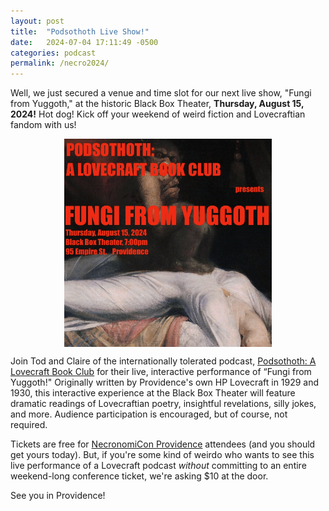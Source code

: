 ```yaml
---
layout: post
title:  "Podsothoth Live Show!"
date:   2024-07-04 17:11:49 -0500
categories: podcast
permalink: /necro2024/
---
```

Well, we just secured a venue and time slot for our next live show, "Fungi from Yuggoth,"
at the historic Black Box Theater, **Thursday, August 15, 2024!** Hot dog! Kick off your
weekend of weird fiction and Lovecraftian fandom with us!

<img src="/podsothtoh-necronomicon-poster.png"
    width="66%"
     style="display: block;
     margin-left: auto;
     margin-right: auto;"
 />

Join Tod and Claire of the internationally tolerated podcast, [Podsothoth: A Lovecraft Book Club](https://podsothoth.club)
for their live, interactive performance of “Fungi from Yuggoth!" Originally written by Providence's own HP Lovecraft in
1929 and 1930, this interactive experience at the Black Box Theater will feature dramatic readings of Lovecraftian poetry,
insightful revelations, silly jokes, and more. Audience participation is encouraged, but of course, not required.

Tickets are free for [NecronomiCon Providence](necronomicon-providence.com) attendees (and you should get yours today).
But, if you're some kind of weirdo who wants to see this live performance of a Lovecraft podcast *without* committing
to an entire weekend-long conference ticket, we're asking $10 at the door.

See you in Providence!
